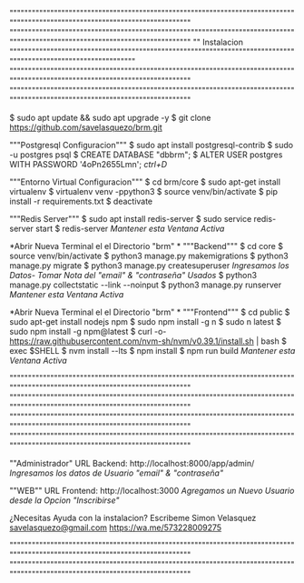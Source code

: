 """"""""""""""""""""""""""""""""""""""""""""""""""""""""""""""""""""""""""""""""""""""""""""""""""""""""""""""""""""""""""""""
""""""""""""""""""""""""""""""""""""""""""""""""""""""""""""""""""""""""""""""""""""""""""""""""""""""""""""""""""""""""""""""
"" Instalacion """""""""""""""""""""""""""""""""""""""""""""""""""""""""""""""""""""""""""""""""""""""""""""""""""""""""""""""
""""""""""""""""""""""""""""""""""""""""""""""""""""""""""""""""""""""""""""""""""""""""""""""""""""""""""""""""""""""""""""""
""""""""""""""""""""""""""""""""""""""""""""""""""""""""""""""""""""""""""""""""""""""""""""""""""""""""""""""""""""""""""""""

$ sudo apt update && sudo apt upgrade -y
$ git clone https://github.com/savelasquezo/brm.git

"""Postgresql Configuracion"""
$ sudo apt install postgresql-contrib
$ sudo -u postgres psql
$ CREATE DATABASE "dbbrm";
$ ALTER USER postgres WITH PASSWORD '4oPn2655Lmn';
*ctrl+D*

"""Entorno Virtual Configuracion"""
$ cd brm/core
$ sudo apt-get install virtualenv
$ virtualenv venv -ppython3
$ source venv/bin/activate
$ pip install -r requirements.txt
$ deactivate

"""Redis Server"""
$ sudo apt install redis-server
$ sudo service redis-server start
$ redis-server
*Mantener esta Ventana Activa*


*Abrir Nueva Terminal el el Directorio "brm" *
"""Backend"""
$ cd core
$ source venv/bin/activate
$ python3 manage.py makemigrations
$ python3 manage.py migrate
$ python3 manage.py createsuperuser
*Ingresamos los Datos- Tomar Nota del "email" & "contraseña" Usados*
$ python3 manage.py collectstatic --link --noinput
$ python3 manage.py runserver
*Mantener esta Ventana Activa*

*Abrir Nueva Terminal el el Directorio "brm" *
"""Frontend"""
$ cd public
$ sudo apt-get install nodejs npm
$ sudo npm install -g n
$ sudo n latest
$ sudo npm install -g npm@latest
$ curl -o- https://raw.githubusercontent.com/nvm-sh/nvm/v0.39.1/install.sh | bash
$ exec $SHELL
$ nvm install --lts
$ npm install
$ npm run build
*Mantener esta Ventana Activa*


""""""""""""""""""""""""""""""""""""""""""""""""""""""""""""""""""""""""""""""""""""""""""""""""""""""""""""""""""""""""""""""
""""""""""""""""""""""""""""""""""""""""""""""""""""""""""""""""""""""""""""""""""""""""""""""""""""""""""""""""""""""""""""""
""""""""""""""""""""""""""""""""""""""""""""""""""""""""""""""""""""""""""""""""""""""""""""""""""""""""""""""""""""""""""""""
""""""""""""""""""""""""""""""""""""""""""""""""""""""""""""""""""""""""""""""""""""""""""""""""""""""""""""""""""""""""""""""

""Administrador"
URL Backend: http://localhost:8000/app/admin/
*Ingresamos los datos de Usuario "email" & "contraseña"*

""WEB""
URL Frontend: http://localhost:3000
*Agregamos un Nuevo Usuario desde la Opcion "Inscribirse"*


¿Necesitas Ayuda con la instalacion? Escribeme
Simon Velasquez
savelasquezo@gmail.com
https://wa.me/573228009275

""""""""""""""""""""""""""""""""""""""""""""""""""""""""""""""""""""""""""""""""""""""""""""""""""""""""""""""""""""""""""""""
""""""""""""""""""""""""""""""""""""""""""""""""""""""""""""""""""""""""""""""""""""""""""""""""""""""""""""""""""""""""""""""
